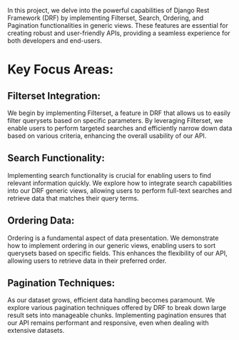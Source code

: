 In this project, we delve into the powerful capabilities of Django Rest Framework (DRF) by implementing Filterset, Search, Ordering, and Pagination functionalities in generic views. These features are essential for creating robust and user-friendly APIs, providing a seamless experience for both developers and end-users.

# Key Focus Areas:

## Filterset Integration:
We begin by implementing Filterset, a feature in DRF that allows us to easily filter querysets based on specific parameters. By leveraging Filterset, we enable users to perform targeted searches and efficiently narrow down data based on various criteria, enhancing the overall usability of our API.

## Search Functionality:
Implementing search functionality is crucial for enabling users to find relevant information quickly. We explore how to integrate search capabilities into our DRF generic views, allowing users to perform full-text searches and retrieve data that matches their query terms.

## Ordering Data:
Ordering is a fundamental aspect of data presentation. We demonstrate how to implement ordering in our generic views, enabling users to sort querysets based on specific fields. This enhances the flexibility of our API, allowing users to retrieve data in their preferred order.

## Pagination Techniques:
As our dataset grows, efficient data handling becomes paramount. We explore various pagination techniques offered by DRF to break down large result sets into manageable chunks. Implementing pagination ensures that our API remains performant and responsive, even when dealing with extensive datasets.
